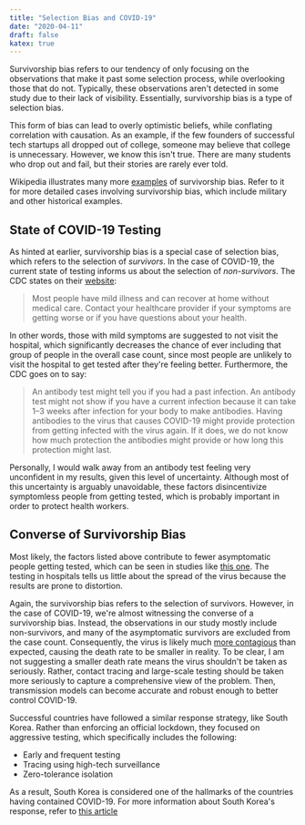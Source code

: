 ```yaml
---
title: "Selection Bias and COVID-19"
date: "2020-04-11"
draft: false
katex: true
---
```


Survivorship bias refers to our tendency of only focusing on the observations that make it past some selection process, while overlooking those that do not. Typically, these observations aren't detected in some study due to their lack of visibility. Essentially, survivorship bias is a type of selection bias.

This form of bias can lead to overly optimistic beliefs, while conflating correlation with causation. As an example, if the few founders of successful tech startups all dropped out of college, someone may believe that college is unnecessary. However, we know this isn't true. There are many students who drop out and fail, but their stories are rarely ever told.

Wikipedia illustrates many more [examples](https://en.wikipedia.org/wiki/Survivorship_bias) of survivorship bias. Refer to it for more detailed cases involving survivorship bias, which include military and other historical examples.

## State of COVID-19 Testing
As hinted at earlier, survivorship bias is a special case of selection bias, which refers to the selection of *survivors*. In the case of COVID-19, the current state of testing informs us about the selection of *non-survivors*. The CDC states on their [website](https://www.cdc.gov/coronavirus/2019-ncov/symptoms-testing/testing.html):

> Most people have mild illness and can recover at home without medical care. Contact your healthcare provider if your symptoms are getting worse or if you have questions about your health.

In other words, those with mild symptoms are suggested to not visit the hospital, which significantly decreases the chance of ever including that group of people in the overall case count, since most people are unlikely to visit the hospital to get tested after they're feeling better. Furthermore, the CDC goes on to say:

> An antibody test might tell you if you had a past infection. An antibody test might not show if you have a current infection because it can take 1–3 weeks after infection for your body to make antibodies. Having antibodies to the virus that causes COVID-19 might provide protection from getting infected with the virus again. If it does, we do not know how much protection the antibodies might provide or how long this protection might last.

Personally, I would walk away from an antibody test feeling very unconfident in my results, given this level of uncertainty. Although most of this uncertainty is arguably unavoidable, these factors disincentivize symptomless people from getting tested, which is probably important in order to protect health workers.

## Converse of Survivorship Bias
Most likely, the factors listed above contribute to fewer asymptomatic people getting tested, which can be seen in studies like [this one](https://www.cidrap.umn.edu/news-perspective/2020/04/study-many-asymptomatic-covid-19-cases-undetected). The testing in hospitals tells us little about the spread of the virus because the results are prone to distortion.

Again, the survivorship bias refers to the selection of survivors. However, in the case of COVID-19, we're almost witnessing the converse of a survivorship bias. Instead, the observations in our study mostly include non-survivors, and many of the asymptomatic survivors are excluded from the case count. Consequently, the virus is likely much [more contagious](https://news.usc.edu/170565/covid-19-antibody-study-coronavirus-infections-los-angeles-county/) than expected, causing the death rate to be smaller in reality. To be clear, I am not suggesting a smaller death rate means the virus shouldn't be taken as seriously. Rather, contact tracing and large-scale testing should be taken more seriously to capture a comprehensive view of the problem. Then, transmission models can become accurate and robust enough to better control COVID-19.

Successful countries have followed a similar response strategy, like South Korea. Rather than enforcing an official lockdown, they focused on aggressive testing, which specifically includes the following:
- Early and frequent testing
- Tracing using high-tech surveillance
- Zero-tolerance isolation

As a result, South Korea is considered one of the hallmarks of the countries having contained COVID-19. For more information about South Korea's response, refer to [this article](https://www.theatlantic.com/ideas/archive/2020/05/whats-south-koreas-secret/611215/)
